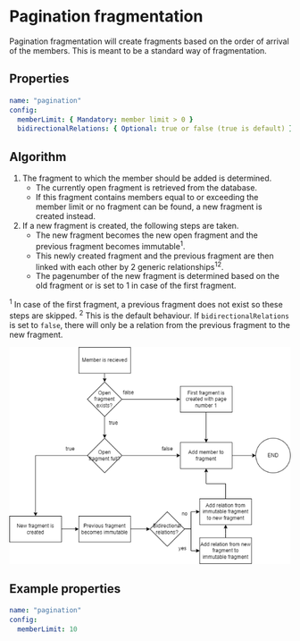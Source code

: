 # Pagination fragmentation

Pagination fragmentation will create fragments based on the order of arrival of the members.
This is meant to be a standard way of fragmentation.

## Properties

  ```yaml
  name: "pagination"
  config:
    memberLimit: { Mandatory: member limit > 0 }
    bidirectionalRelations: { Optional: true or false (true is default) }
  ```

## Algorithm

1. The fragment to which the member should be added is determined.
    - The currently open fragment is retrieved from the database.
    - If this fragment contains members equal to or exceeding the member limit or no fragment can be found, a new
      fragment is created instead.
2. If a new fragment is created, the following steps are taken.
    - The new fragment becomes the new open fragment and the previous fragment becomes immutable<sup>1</sup>.
    - This newly created fragment and the previous fragment are then linked with each other by 2 generic
      relationships<sup>1</sup><sup>2</sup>.
    - The pagenumber of the new fragment is determined based on the old fragment or is set to 1 in case of the first
      fragment.

<sup>1</sup> In case of the first fragment, a previous fragment does not exist so these steps are skipped.
<sup>2</sup> This is the default behaviour. If `bidirectionalRelations` is set to `false`, there will only be a relation
from the previous fragment to the new fragment.

![](content/paginationAlgorithm.png)

## Example properties

  ```yaml
  name: "pagination"
  config:
    memberLimit: 10
  ```

